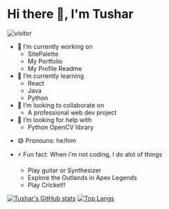 # Hi there 👋, I'm Tushar

<!--
**TusharYaar/TusharYaar** is a ✨ _special_ ✨ repository because its `README.md` (this file) appears on your GitHub profile.

Here are some ideas to get you started:
-->

  ![visitor](https://visitor-badge.glitch.me/badge?page_id=TusharYaar.TusharYaar)  

- 🔭 I’m currently working on 
  - SitePalette
  - My Portfolio
  - My Profile Readme
- 🌱 I’m currently learning
  - React
  - Java
  - Python
- 👯 I’m looking to collaborate on
  - A professional web dev project
- 🤔 I’m looking for help with 
  - Python OpenCV library
<!-- - 💬 Ask me about ... -->
<!-- - 📫 How to reach me:  -->
- 😄 Pronouns: he/him
  
- ⚡ Fun fact: When i'm not coding, I do alot of things
  - Play guitar or Synthesizer
  - Explore the Outlands in Apex Legends
  - Play Cricket!!


[![Tushar's GitHub stats](https://github-readme-stats.vercel.app/api?username=TusharYaar&show_icons=true&theme=vision-friendly-dark)](https://github.com/TusharYaar/github-readme-stats)
[![Top Langs](https://github-readme-stats.vercel.app/api/top-langs/?username=TusharYaar&theme=vision-friendly-dark)](https://github.com/TusharYaar/github-readme-stats)